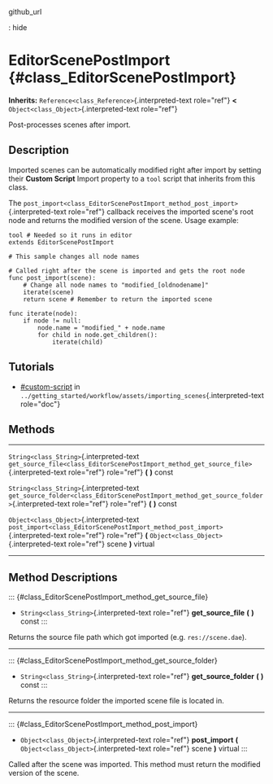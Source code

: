 github\_url

:   hide

EditorScenePostImport {#class_EditorScenePostImport}
=====================

**Inherits:** `Reference<class_Reference>`{.interpreted-text role="ref"}
**\<** `Object<class_Object>`{.interpreted-text role="ref"}

Post-processes scenes after import.

Description
-----------

Imported scenes can be automatically modified right after import by
setting their **Custom Script** Import property to a `tool` script that
inherits from this class.

The
`post_import<class_EditorScenePostImport_method_post_import>`{.interpreted-text
role="ref"} callback receives the imported scene\'s root node and
returns the modified version of the scene. Usage example:

    tool # Needed so it runs in editor
    extends EditorScenePostImport

    # This sample changes all node names

    # Called right after the scene is imported and gets the root node
    func post_import(scene):
        # Change all node names to "modified_[oldnodename]"
        iterate(scene)
        return scene # Remember to return the imported scene

    func iterate(node):
        if node != null:
            node.name = "modified_" + node.name
            for child in node.get_children():
                iterate(child)

Tutorials
---------

-   [\#custom-script](../getting_started/workflow/assets/importing_scenes.html#custom-script)
    in
    `../getting_started/workflow/assets/importing_scenes`{.interpreted-text
    role="doc"}

Methods
-------

  ------------------------------------------ ---------------------------------------------------------------------------------------------
  `String<class_String>`{.interpreted-text   `get_source_file<class_EditorScenePostImport_method_get_source_file>`{.interpreted-text
  role="ref"}                                role="ref"} **(** **)** const

  `String<class_String>`{.interpreted-text   `get_source_folder<class_EditorScenePostImport_method_get_source_folder>`{.interpreted-text
  role="ref"}                                role="ref"} **(** **)** const

  `Object<class_Object>`{.interpreted-text   `post_import<class_EditorScenePostImport_method_post_import>`{.interpreted-text role="ref"}
  role="ref"}                                **(** `Object<class_Object>`{.interpreted-text role="ref"} scene **)** virtual
  ------------------------------------------ ---------------------------------------------------------------------------------------------

Method Descriptions
-------------------

::: {#class_EditorScenePostImport_method_get_source_file}
-   `String<class_String>`{.interpreted-text role="ref"}
    **get\_source\_file** **(** **)** const
:::

Returns the source file path which got imported (e.g.
`res://scene.dae`).

------------------------------------------------------------------------

::: {#class_EditorScenePostImport_method_get_source_folder}
-   `String<class_String>`{.interpreted-text role="ref"}
    **get\_source\_folder** **(** **)** const
:::

Returns the resource folder the imported scene file is located in.

------------------------------------------------------------------------

::: {#class_EditorScenePostImport_method_post_import}
-   `Object<class_Object>`{.interpreted-text role="ref"}
    **post\_import** **(** `Object<class_Object>`{.interpreted-text
    role="ref"} scene **)** virtual
:::

Called after the scene was imported. This method must return the
modified version of the scene.
